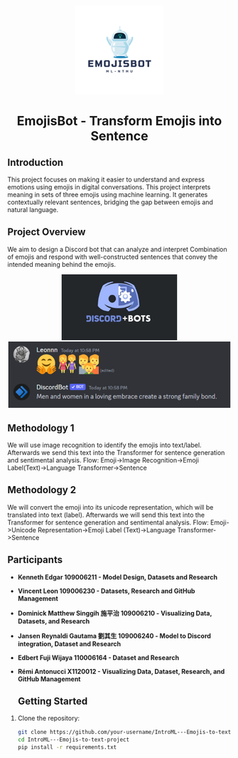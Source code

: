 
<p align="center">
  <img width="200px" src="Others/EMOjisBOT.png" />
  <h1 align="center" ><b>EmojisBot - Transform Emojis into Sentence </b></h1>
<!--   <p align="center">📖 Show your latest Medium article on your READMEs!</p> -->
</p>



## Introduction

This project focuses on making it easier to understand and express emotions using emojis in digital conversations. This project interprets meaning in sets of three emojis using machine learning. It generates contextually relevant sentences, bridging the gap between emojis and natural language.

## Project Overview

We aim to design a Discord bot that can analyze and interpret Combination of emojis and respond with well-constructed sentences that convey the intended meaning behind the emojis. 
<p align="center">
  <img width="260px" src="Others/Discordbot.jpg" />
  <img width="500px" src="Others/Discordbot1.png" />
<!--   <p align="center">📖 Show your latest Medium article on your READMEs!</p> -->
</p>

## Methodology 1

We will use image recognition to identify the emojis into text/label. Afterwards we send this text into the Transformer for sentence generation and sentimental analysis.
Flow: Emoji->Image Recognition->Emoji Label(Text)->Language Transformer->Sentence

## Methodology 2

We will convert the emoji into its unicode representation, which will be translated into text (label). Afterwards we will send this text into the Transformer for sentence generation and sentimental analysis.
Flow: Emoji->Unicode Representation->Emoji Label (Text)->Language Transformer->Sentence

## Participants

- **Kenneth Edgar 109006211 - Model Design, Datasets and Research**
- **Vincent Leon 109006230 - Datasets, Research and GitHub Management**
- **Dominick Matthew Singgih 施平治 109006210 - Visualizing Data, Datasets, and Research**
- **Jansen Reynaldi Gautama 劉其生 109006240 - Model to Discord integration, Dataset and Research**
- **Edbert Fuji Wijaya 110006164 - Dataset and Research**
- **Rémi Antonucci X1120012 - Visualizing Data, Dataset, Research, and GitHub Management**

  ## Getting Started

1. Clone the repository:

   ```bash
   git clone https://github.com/your-username/IntroML---Emojis-to-text-project.git
   cd IntroML---Emojis-to-text-project
   pip install -r requirements.txt
   
   
   
